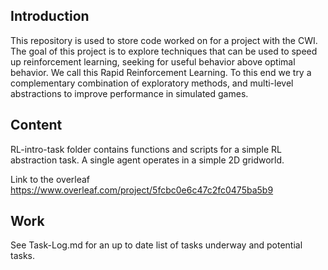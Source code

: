 ## Introduction

This repository is used to store code worked on for a project with the CWI. The goal of this project is to explore techniques that can be used to speed up reinforcement learning, seeking for useful behavior above optimal behavior. We call this Rapid Reinforcement Learning. To this end we try a complementary combination of exploratory methods, and multi-level abstractions to improve performance in simulated games. 

## Content

RL-intro-task folder contains functions and scripts for a simple RL abstraction task. A single agent operates in a simple 2D gridworld.

Link to the overleaf https://www.overleaf.com/project/5fcbc0e6c47c2fc0475ba5b9 

## Work

See Task-Log.md for an up to date list of tasks underway and potential tasks.